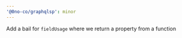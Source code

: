 ```yaml
---
'@0no-co/graphqlsp': minor
---
```


Add a bail for `fieldUsage` where we return a property from a function
